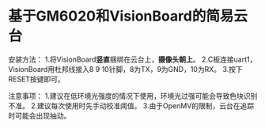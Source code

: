 # 基于GM6020和VisionBoard的简易云台

安装方法：
1.将VisionBoard**竖直**捆绑在云台上，**摄像头朝上**。
2.C板连接uart1，VisionBoard用杜邦线接入8 9 10针脚，8为TX，9为GND，10为RX。
3.按下RESET按键即可。

注意事项：
1.建议在低环境光强度的情况下使用，环境光过强可能会导致色块识别不准。
2.建议每次使用时先手动校准阈值。
3.由于OpenMV的限制，云台在追踪时可能会出现抽动。
